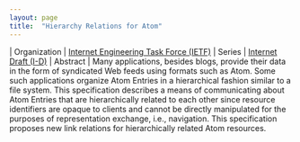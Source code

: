 ```yaml
---
layout: page
title:  "Hierarchy Relations for Atom"
---
```


| Organization | [Internet Engineering Task Force (IETF)](..)
| Series | [Internet Draft (I-D)](..)
| Abstract | Many applications, besides blogs, provide their data in the form of syndicated Web feeds using formats such as Atom. Some such applications organize Atom Entries in a hierarchical fashion similar to a file system. This specification describes a means of communicating about Atom Entries that are hierarchically related to each other since resource identifiers are opaque to clients and cannot be directly manipulated for the purposes of representation exchange, i.e., navigation. This specification proposes new link relations for hierarchically related Atom resources.